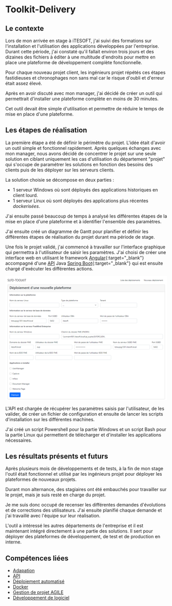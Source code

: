 # Toolkit-Delivery

## Le contexte
Lors de mon arrivée en stage à iTESOFT, j'ai suivi des formations sur l'installation et l'utilisation des applications développées par l'entreprise. Durant cette période, j'ai constaté qu'il fallait environ trois jours et des dizaines des fichiers à éditer à une multitude d'endroits pour mettre en place une plateforme de développement complète fonctionnelle.

Pour chaque nouveau projet client, les ingénieurs projet répétés ces étapes fastidieuses et chronophages non sans mal car le risque d'oubli et d'erreur était assez élevé.

Après en avoir discuté avec mon manager, j'ai décidé de créer un outil qui permettrait d'installer une plateforme complète en moins de 30 minutes. 

Cet outil devait être simple d'utilisation et permettre de réduire le temps de mise en place d'une plateforme.

## Les étapes de réalisation
La première étape a été de définir le périmètre du projet. L'idée était d'avoir un outil simple et fonctionnel rapidement. Après quelques échanges avec mon manager, nous avons décidé de concentrer le projet sur une seule solution en ciblant uniquement les cas d'utilisation du département "projet" qui s'occupe de paramétrer les solutions en fonction des besoins des clients puis de les déployer sur les serveurs clients.

La solution choisie se décompose en deux parties :
- 1 serveur Windows où sont déployés des applications historiques en client lourd.
- 1 serveur Linux où sont déployés des applications plus récentes _dockerisées_.

J'ai ensuite passé beaucoup de temps à analysé les différentes étapes de la mise en place d'une plateforme et à identifier l'ensemble des paramètres.

J'ai ensuite créé un diagramme de Gantt pour planifier et définir les différentes étapes de réalisation du projet durant ma période de stage.

Une fois le projet validé, j'ai commencé à travailler sur l'interface graphique qui permettra à l'utilisateur de saisir les paramètres. J'ai choisi de créer une interface web en utilisant le framework [Angular](https://angular.io/){:target="_blank"} accompagné d'une [API](../mes-compétences/Techniques/api.md) Java [Spring Boot](https://spring.io/){:target="_blank"} qui est ensuite chargé d'exécuter les différentes actions.

![toolkit-delivery-deploy.png](../../img/toolkit-delivery-deploy.png)

L'API est chargée de récupérer les paramètres saisis par l'utilisateur, de les valider, de créer un fichier de configuration et ensuite de lancer les scripts d'installation sur les différentes machines.

J'ai créé un script Powershell pour la partie Windows et un script Bash pour la partie Linux qui permettent de télécharger et d'installer les applications nécessaires.

## Les résultats présents et futurs
Après plusieurs mois de développements et de tests, à la fin de mon stage l'outil était fonctionnel et utilisé par les ingénieurs projet pour déployer les plateformes de nouveaux projets.

Durant mon alternance, des stagiaires ont été embauchés pour travailler sur le projet, mais je suis resté en charge du projet.

Je me suis donc occupé de recenser les différentes demandes d'évolutions et de corrections des utilisateurs. J'ai ensuite planifié chaque demande et j'ai travaillé avec l'équipe sur leur réalisation.

L'outil a intéressé les autres départements de l'entreprise et il est maintenant intégré directement à une partie des solutions. Il sert pour déployer des plateformes de développement, de test et de production en interne.

## Compétences liées
- [Adapation](/mes-compétences/Techniques/adaptation)
- [API](../../mes-compétences/Techniques/api)
- [Déploiement automatisé](../../mes-compétences/Techniques/deploiement-automatise)
- [Docker](../../mes-compétences/Techniques/docker)
- [Gestion de projet AGILE](../../mes-compétences/Humaines/gestion-de-projet-agile)
- [Développement de logiciel](../../mes-compétences/Techniques/developpement-logiciel)
